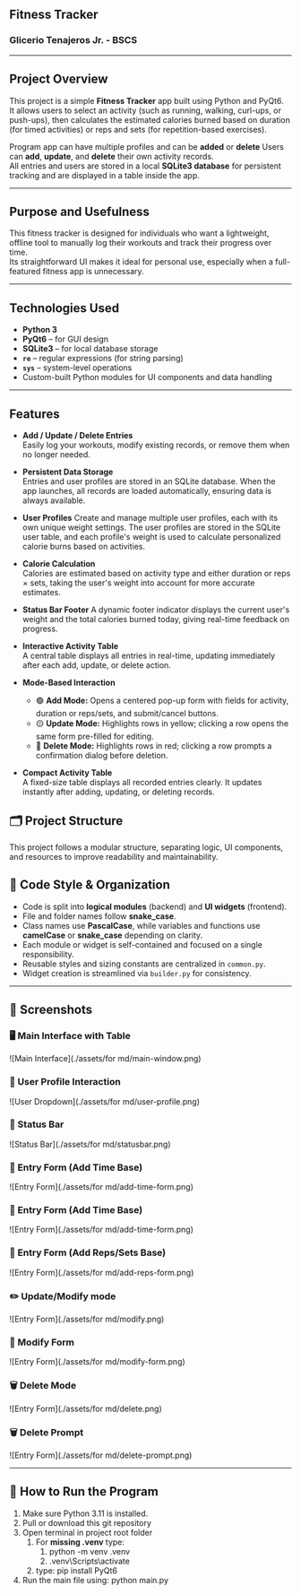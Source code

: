 
## Fitness Tracker

### Glicerio Tenajeros Jr. - BSCS



---

## Project Overview

This project is a simple **Fitness Tracker** app built using Python and PyQt6.  
It allows users to select an activity (such as running, walking, curl-ups, or push-ups), then calculates the estimated calories burned based on duration (for timed activities) or reps and sets (for repetition-based exercises).

Program app can have multiple profiles and can be **added** or **delete**
Users can **add**, **update**, and **delete** their own activity records.  
All entries and users are stored in a local **SQLite3 database** for persistent tracking and are displayed in a table inside the app.

---

## Purpose and Usefulness

This fitness tracker is designed for individuals who want a lightweight, offline tool to manually log their workouts and track their progress over time.  
Its straightforward UI makes it ideal for personal use, especially when a full-featured fitness app is unnecessary.

---

## Technologies Used

- **Python 3**
- **PyQt6** – for GUI design
- **SQLite3** – for local database storage
- **`re`** – regular expressions (for string parsing)
- **`sys`** – system-level operations
- Custom-built Python modules for UI components and data handling

---

## Features

- **Add / Update / Delete Entries**  
  Easily log your workouts, modify existing records, or remove them when no longer needed.

- **Persistent Data Storage**  
  Entries and user profiles are stored in an SQLite database. When the app launches, 
  all records are loaded automatically, ensuring data is always available.

- **User Profiles**
  Create and manage multiple user profiles, each with its own unique weight settings. 
  The user profiles are stored in the SQLite user table, 
  and each profile's weight is used to calculate personalized calorie burns based on activities.

- **Calorie Calculation**  
  Calories are estimated based on activity type and either duration or reps × sets, taking the user's weight into account for more accurate estimates.

- **Status Bar Footer**
  A dynamic footer indicator displays the current user's weight and the total calories burned today, giving real-time feedback on progress.

- **Interactive Activity Table**  
  A central table displays all entries in real-time, updating immediately after each add, update, or delete action.

- **Mode-Based Interaction**  
  - 🟢 **Add Mode:** Opens a centered pop-up form with fields for activity, duration or reps/sets, and submit/cancel buttons.  
  - 🟡 **Update Mode:** Highlights rows in yellow; clicking a row opens the same form pre-filled for editing.  
  - 🔴 **Delete Mode:** Highlights rows in red; clicking a row prompts a confirmation dialog before deletion.

- **Compact Activity Table**  
  A fixed-size table displays all recorded entries clearly. It updates instantly after adding, updating, or deleting records.

## 🗂️ Project Structure

This project follows a modular structure, separating logic, UI components, and resources to improve readability and maintainability.


## 📐 Code Style & Organization

- Code is split into **logical modules** (backend) and **UI widgets** (frontend).
- File and folder names follow **snake_case**.
- Class names use **PascalCase**, while variables and functions use **camelCase** or **snake_case** depending on clarity.
- Each module or widget is self-contained and focused on a single responsibility.
- Reusable styles and sizing constants are centralized in `common.py`.
- Widget creation is streamlined via `builder.py` for consistency.

---

## 📸 Screenshots

### 🖥️ Main Interface with Table
![Main Interface](./assets/for md/main-window.png)


### 👤 User Profile Interaction
![User Dropdown](./assets/for md/user-profile.png)


### 🔢 Status Bar
![Status Bar](./assets/for md/statusbar.png)


### 🧾 Entry Form (Add Time Base)
![Entry Form](./assets/for md/add-time-form.png)


### 🧾 Entry Form (Add Time Base)
![Entry Form](./assets/for md/add-time-form.png)


### 🧾 Entry Form (Add Reps/Sets Base)
![Entry Form](./assets/for md/add-reps-form.png)


### ✏️ Update/Modify mode
![Entry Form](./assets/for md/modify.png)


### 🧾 Modify Form
![Entry Form](./assets/for md/modify-form.png)


### 🗑️ Delete Mode
![Entry Form](./assets/for md/delete.png)


### 🗑️ Delete Prompt
![Entry Form](./assets/for md/delete-prompt.png)

---

## 🚀 How to Run the Program

1. Make sure Python 3.11 is installed.
2. Pull or download this git repository
3. Open terminal in project root folder
   1. For **missing .venv** type:
      1. python -m venv .venv
      2. .venv\Scripts\activate
   2. type: pip install PyQt6
4. Run the main file using: python main.py
